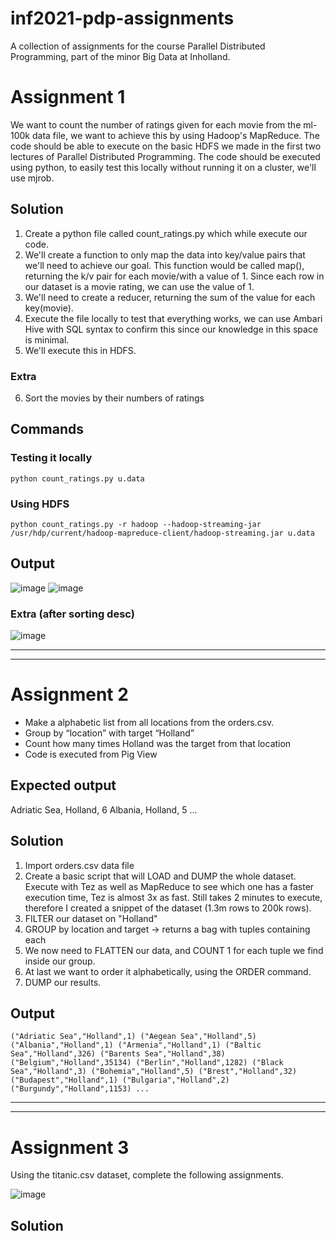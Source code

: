 # inf2021-pdp-assignments
A collection of assignments for the course Parallel Distributed Programming, part of the minor Big Data at Inholland.


# Assignment 1

We want to count the number of ratings given for each movie from the ml-100k data file, we want to achieve this by using Hadoop's MapReduce. The code should be able to execute on the basic HDFS we made in the first two lectures of Parallel Distributed Programming. The code should be executed using python, to easily test this locally without running it on a cluster, we'll use mjrob. 


## Solution 

1. Create a python file called count_ratings.py which while execute our code. 
2. We'll create a function to only map the data into key/value pairs that we'll need to achieve our goal. This function would be called map(), returning the k/v pair for each movie/with a value of 1. Since each row in our dataset is a movie rating, we can use the value of 1.  
3. We'll need to create a reducer, returning the sum of the value for each key(movie).
4. Execute the file locally to test that everything works, we can use Ambari Hive with SQL syntax to confirm this since our knowledge in this space is minimal.
5. We'll execute this in HDFS.

### Extra

6. Sort the movies by their numbers of ratings


## Commands 

### Testing it locally
`python count_ratings.py u.data`

### Using HDFS
`python count_ratings.py -r hadoop --hadoop-streaming-jar /usr/hdp/current/hadoop-mapreduce-client/hadoop-streaming.jar u.data`


## Output
![image](https://user-images.githubusercontent.com/26707584/128789927-5cb0a1ce-f8e5-4aca-952a-e73470c696b6.png)
![image](https://user-images.githubusercontent.com/26707584/128790291-1d082bf9-7c01-4e23-832c-db2b947b29e8.png)

### Extra (after sorting desc) 
![image](https://user-images.githubusercontent.com/26707584/128879166-4b7e7739-0d4d-419d-8d23-c31eb2b245b6.png)

---
---
# Assignment 2

-   Make a alphabetic list from all locations from the orders.csv.
-   Group by “location” with target “Holland” 
-   Count how many times Holland was the target from that location  
-   Code is executed from Pig View
    
## Expected output

Adriatic Sea, Holland, 6
Albania, Holland, 5
...

## Solution 

1. Import orders.csv data file
2. Create a basic script that will LOAD and DUMP the whole dataset. Execute with Tez as well as MapReduce to see which one has a faster execution time, Tez is almost 3x as fast. Still takes 2 minutes to execute, therefore I created a snippet of the dataset (1.3m rows to 200k rows). 
3. FILTER our dataset on "Holland"
4. GROUP by location and target -> returns a bag with tuples containing each 
5. We now need to FLATTEN our data, and COUNT 1 for each tuple we find inside our group.
6. At last we want to order it alphabetically, using the ORDER command. 
7. DUMP our results. 

## Output

`("Adriatic Sea","Holland",1)
("Aegean Sea","Holland",5)
("Albania","Holland",1)
("Armenia","Holland",1)
("Baltic Sea","Holland",326)
("Barents Sea","Holland",38)
("Belgium","Holland",35134)
("Berlin","Holland",1282)
("Black Sea","Holland",3)
("Bohemia","Holland",5)
("Brest","Holland",32)
("Budapest","Holland",1)
("Bulgaria","Holland",2)
("Burgundy","Holland",1153)
...`

---
---

# Assignment 3

Using the titanic.csv dataset, complete the following assignments.

![image](https://user-images.githubusercontent.com/26707584/132125521-23b67cd5-0ce5-41cc-adbd-01ebf70f3c94.png)

## Solution 





